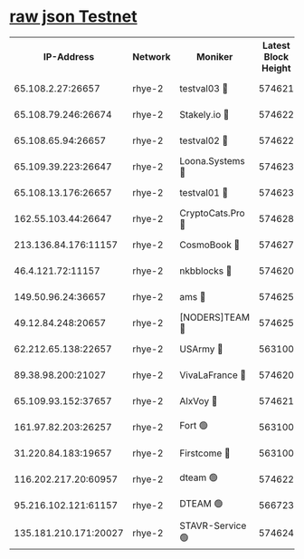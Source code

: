 
[raw json Testnet](https://rpc-check.quickt.stavr.tech/quickt/rpc-quickt-result.json)
=


<table><tr><th>IP-Address</th><th>Network</th><th>Moniker</th><th>Latest Block Height</th><th>Earliest Block Height</th><th>Catching Up</th><th>Tx Index</th><th>Voting Power</th><th>Scan Time</th></tr><tr><td>65.108.2.27:26657</td><td>rhye-2</td><td>testval03 🔴</td><td>574621</td><td>1</td><td>False</td><td>on</td><td>11002050</td><td>2024-01-30T09:34:56.417569547UTC</td></tr><tr><td>65.108.79.246:26674</td><td>rhye-2</td><td>Stakely.io 🔴</td><td>574622</td><td>1</td><td>False</td><td>on</td><td>10010</td><td>2024-01-30T09:34:58.822486646UTC</td></tr><tr><td>65.108.65.94:26657</td><td>rhye-2</td><td>testval02 🔴</td><td>574622</td><td>1</td><td>False</td><td>on</td><td>11002050</td><td>2024-01-30T09:35:01.630637669UTC</td></tr><tr><td>65.109.39.223:26647</td><td>rhye-2</td><td>Loona.Systems 🔴</td><td>574623</td><td>1</td><td>False</td><td>off</td><td>86949</td><td>2024-01-30T09:35:04.263870410UTC</td></tr><tr><td>65.108.13.176:26657</td><td>rhye-2</td><td>testval01 🔴</td><td>574623</td><td>1</td><td>False</td><td>on</td><td>13082010</td><td>2024-01-30T09:35:04.598415521UTC</td></tr><tr><td>162.55.103.44:26647</td><td>rhye-2</td><td>CryptoCats.Pro 🔴</td><td>574628</td><td>1</td><td>False</td><td>off</td><td>9999</td><td>2024-01-30T09:35:34.904317088UTC</td></tr><tr><td>213.136.84.176:11157</td><td>rhye-2</td><td>CosmoBook 🔴</td><td>574627</td><td>65301</td><td>False</td><td>off</td><td>1528057</td><td>2024-01-30T09:35:28.469299893UTC</td></tr><tr><td>46.4.121.72:11157</td><td>rhye-2</td><td>nkbblocks 🔴</td><td>574620</td><td>70101</td><td>False</td><td>off</td><td>81491</td><td>2024-01-30T09:34:48.477165339UTC</td></tr><tr><td>149.50.96.24:36657</td><td>rhye-2</td><td>ams 🔴</td><td>574625</td><td>133501</td><td>False</td><td>on</td><td>10786</td><td>2024-01-30T09:35:17.892499458UTC</td></tr><tr><td>49.12.84.248:20657</td><td>rhye-2</td><td>[NODERS]TEAM 🔴</td><td>574625</td><td>146001</td><td>False</td><td>on</td><td>59690</td><td>2024-01-30T09:35:15.438657117UTC</td></tr><tr><td>62.212.65.138:22657</td><td>rhye-2</td><td>USArmy 🔴</td><td>563100</td><td>198001</td><td>False</td><td>on</td><td>59069</td><td>2024-01-30T09:34:55.604862465UTC</td></tr><tr><td>89.38.98.200:21027</td><td>rhye-2</td><td>VivaLaFrance 🔴</td><td>574620</td><td>220501</td><td>False</td><td>off</td><td>10000</td><td>2024-01-30T09:34:50.898507838UTC</td></tr><tr><td>65.109.93.152:37657</td><td>rhye-2</td><td>AlxVoy 🔴</td><td>574621</td><td>315173</td><td>False</td><td>on</td><td>143351</td><td>2024-01-30T09:34:53.248121481UTC</td></tr><tr><td>161.97.82.203:26257</td><td>rhye-2</td><td>Fort 🟢</td><td>563100</td><td>330438</td><td>False</td><td>on</td><td>0</td><td>2024-01-30T09:34:48.218127558UTC</td></tr><tr><td>31.220.84.183:19657</td><td>rhye-2</td><td>Firstcome 🔴</td><td>563100</td><td>409501</td><td>False</td><td>off</td><td>724902</td><td>2024-01-30T09:34:56.062361497UTC</td></tr><tr><td>116.202.217.20:60957</td><td>rhye-2</td><td>dteam 🟢</td><td>574622</td><td>421794</td><td>False</td><td>on</td><td>0</td><td>2024-01-30T09:35:01.882987595UTC</td></tr><tr><td>95.216.102.121:61157</td><td>rhye-2</td><td>DTEAM 🟢</td><td>566723</td><td>565601</td><td>False</td><td>on</td><td>0</td><td>2024-01-30T09:34:59.158821736UTC</td></tr><tr><td>135.181.210.171:20027</td><td>rhye-2</td><td>STAVR-Service 🟢</td><td>574624</td><td>571501</td><td>False</td><td>on</td><td>0</td><td>2024-01-30T09:35:13.122250814UTC</td></tr></table>